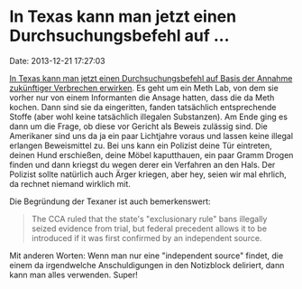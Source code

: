 In Texas kann man jetzt einen Durchsuchungsbefehl auf \...
==========================================================

Date: 2013-12-21 17:27:03

[In Texas kann man jetzt einen Durchsuchungsbefehl auf Basis der Annahme
zukünftiger Verbrechen
erwirken](http://www.rawstory.com/rs/2013/12/18/texas-police-can-get-search-warrants-based-on-the-prediction-of-a-future-crime-judge-notes/).
Es geht um ein Meth Lab, von dem sie vorher nur von einem Informanten
die Ansage hatten, dass die da Meth kochen. Dann sind sie da
eingeritten, fanden tatsächlich entsprechende Stoffe (aber wohl keine
tatsächlich illegalen Substanzen). Am Ende ging es dann um die Frage, ob
diese vor Gericht als Beweis zulässig sind. Die Amerikaner sind uns da
ja ein paar Lichtjahre voraus und lassen keine illegal erlangen
Beweismittel zu. Bei uns kann ein Polizist deine Tür eintreten, deinen
Hund erschießen, deine Möbel kaputthauen, ein paar Gramm Drogen finden
und dann kriegst du wegen derer ein Verfahren an den Hals. Der Polizist
sollte natürlich auch Ärger kriegen, aber hey, seien wir mal ehrlich, da
rechnet niemand wirklich mit.

Die Begründung der Texaner ist auch bemerkenswert:

> The CCA ruled that the state's "exclusionary rule" bans illegally
> seized evidence from trial, but federal precedent allows it to be
> introduced if it was first confirmed by an independent source.

Mit anderen Worten: Wenn man nur eine \"independent source\" findet, die
einem da irgendwelche Anschuldigungen in den Notizblock deliriert, dann
kann man alles verwenden. Super!
